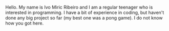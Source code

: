 Hello. My name is Ivo Miric Ribeiro and I am a regular teenager who is interested in programming.
I have a bit of experience in coding, but haven't done any big project so far (my best one was a pong game).
I do not know how you got here.
